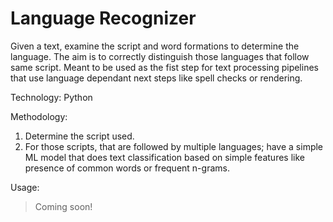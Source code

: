 # Language Recognizer
Given a text, examine the script and word formations to determine the language. 
The aim is to correctly distinguish those languages that follow same script.
Meant to be used as the fist step for text processing pipelines that use language dependant next steps like spell checks or rendering.

Technology: Python

Methodology: 
 1. Determine the script used.
 2. For those scripts, that are followed by multiple languages;
    have a simple ML model that does text classification
    based on simple features like presence of common words or frequent n-grams.

Usage:

> Coming soon!